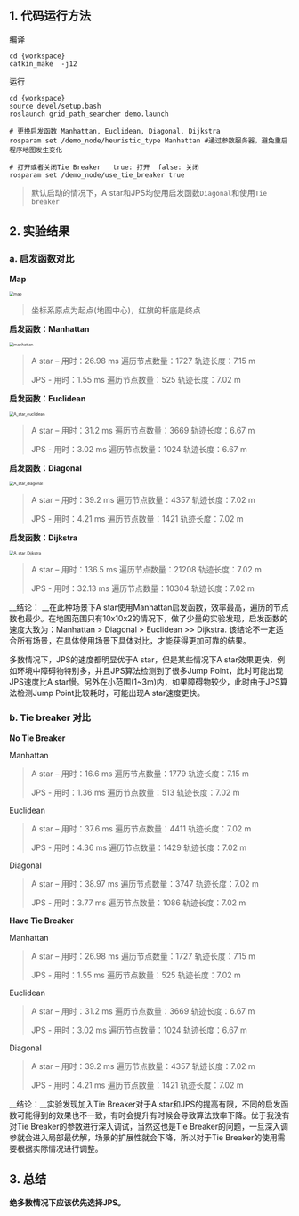 ## 1. 代码运行方法

编译

```shell
cd {workspace}
catkin_make  -j12
```

运行

```shell	
cd {workspace}
source devel/setup.bash
roslaunch grid_path_searcher demo.launch

# 更换启发函数 Manhattan, Euclidean, Diagonal, Dijkstra
rosparam set /demo_node/heuristic_type Manhattan #通过参数服务器，避免重启程序地图发生变化

# 打开或者关闭Tie Breaker   true: 打开  false: 关闭
rosparam set /demo_node/use_tie_breaker true
```

> 默认启动的情况下，A star和JPS均使用启发函数`Diagonal`和使用`Tie breaker`

## 2. 实验结果

### a. 启发函数对比

__Map__

<img src="doc/map.png" alt="map" style="zoom:50%;" />

> 坐标系原点为起点(地图中心)，红旗的杆底是终点

__启发函数：Manhattan__

<img src="doc/manhattan.png" alt="manhattan" style="zoom:50%;" />

> A star – 用时：26.98 ms       遍历节点数量：1727      轨迹长度：7.15 m
>
> JPS -   用时：1.55 ms       遍历节点数量：525      轨迹长度：7.02 m

__启发函数：Euclidean__

<img src="doc/euclidean.png" alt="A_star_euclidean" style="zoom:50%;" />

> A star – 用时：31.2 ms       遍历节点数量：3669      轨迹长度：6.67 m
>
> JPS -   用时：3.02 ms       遍历节点数量：1024      轨迹长度：6.67 m

__启发函数：Diagonal__ 

<img src="doc/diagonal.png" alt="A_star_diagonal" style="zoom:50%;" />

> A star – 用时：39.2 ms       遍历节点数量：4357      轨迹长度：7.02 m
>
> JPS -   用时：4.21 ms       遍历节点数量：1421     轨迹长度：7.02 m

__启发函数：Dijkstra__ 

<img src="doc/no_heuristic.png" alt="A_star_Dijkstra" style="zoom:50%;" />

>  A star – 用时：136.5 ms       遍历节点数量：21208      轨迹长度：7.02 m
>
>  JPS -   用时：32.13 ms       遍历节点数量：10304     轨迹长度：7.02 m

__结论： __在此种场景下A star使用Manhattan启发函数，效率最高，遍历的节点数也最少。在地图范围只有10x10x2的情况下，做了少量的实验发现，启发函数的速度大致为：Manhattan > Diagonal > Euclidean >> Dijkstra. 该结论不一定适合所有场景，在具体使用场景下具体对比，才能获得更加可靠的结果。

多数情况下，JPS的速度都明显优于A star，但是某些情况下A star效果更快，例如环境中障碍物特别多，并且JPS算法检测到了很多Jump Point，此时可能出现JPS速度比A star慢。另外在小范围(1~3m)内，如果障碍物较少，此时由于JPS算法检测Jump Point比较耗时，可能出现A star速度更快。

### b. Tie breaker 对比

__No Tie Breaker__

Manhattan

> A star – 用时：16.6 ms       遍历节点数量：1779      轨迹长度：7.15 m
>
> JPS -   用时：1.36 ms       遍历节点数量：513     轨迹长度：7.02 m

Euclidean

>A star – 用时：37.6 ms       遍历节点数量：4411      轨迹长度：7.02 m
>
>JPS -   用时：4.36 ms       遍历节点数量：1429     轨迹长度：7.02 m

Diagonal

>A star – 用时：38.97 ms       遍历节点数量：3747      轨迹长度：7.02 m
>
>JPS -   用时：3.77 ms       遍历节点数量：1086     轨迹长度：7.02 m

__Have Tie Breaker__

Manhattan

> A star – 用时：26.98 ms       遍历节点数量：1727      轨迹长度：7.15 m
>
> JPS -   用时：1.55 ms       遍历节点数量：525      轨迹长度：7.02 m

Euclidean

>A star – 用时：31.2 ms       遍历节点数量：3669      轨迹长度：6.67 m
>
>JPS -   用时：3.02 ms       遍历节点数量：1024      轨迹长度：6.67 m

Diagonal

>A star – 用时：39.2 ms       遍历节点数量：4357      轨迹长度：7.02 m
>
>JPS -   用时：4.21 ms       遍历节点数量：1421     轨迹长度：7.02 m

__结论：__实验发现加入Tie Breaker对于A star和JPS的提高有限，不同的启发函数可能得到的效果也不一致，有时会提升有时候会导致算法效率下降。优于我没有对Tie Breaker的参数进行深入调试，当然这也是Tie Breaker的问题，一旦深入调参就会进入局部最优解，场景的扩展性就会下降，所以对于Tie Breaker的使用需要根据实际情况进行调整。

## 3. 总结

__绝多数情况下应该优先选择JPS。__